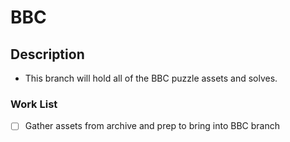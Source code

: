 # BBC

## Description 
 - This branch will hold all of the BBC puzzle assets and solves.

### Work List
- [ ] Gather assets from archive and prep to bring into BBC branch
